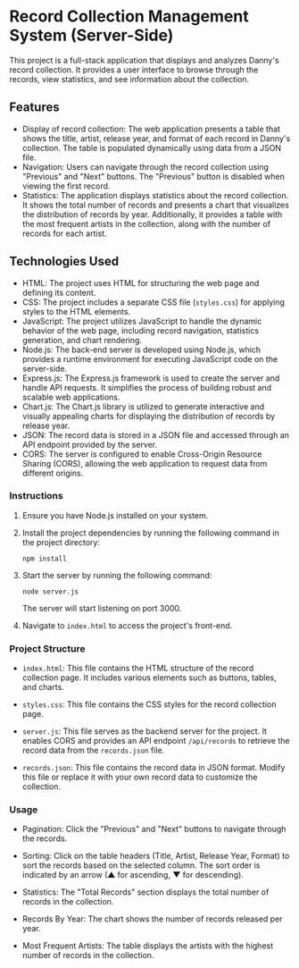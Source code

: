 # Record Collection Management System (Server-Side)

This project is a full-stack application that displays and analyzes Danny's record collection. It provides a user interface to browse through the records, view statistics, and see information about the collection.

## Features

- Display of record collection: The web application presents a table that shows the title, artist, release year, and format of each record in Danny's collection. The table is populated dynamically using data from a JSON file.
- Navigation: Users can navigate through the record collection using "Previous" and "Next" buttons. The "Previous" button is disabled when viewing the first record.
- Statistics: The application displays statistics about the record collection. It shows the total number of records and presents a chart that visualizes the distribution of records by year. Additionally, it provides a table with the most frequent artists in the collection, along with the number of records for each artist.

## Technologies Used

- HTML: The project uses HTML for structuring the web page and defining its content.
- CSS: The project includes a separate CSS file (`styles.css`) for applying styles to the HTML elements.
- JavaScript: The project utilizes JavaScript to handle the dynamic behavior of the web page, including record navigation, statistics generation, and chart rendering.
- Node.js: The back-end server is developed using Node.js, which provides a runtime environment for executing JavaScript code on the server-side.
- Express.js: The Express.js framework is used to create the server and handle API requests. It simplifies the process of building robust and scalable web applications.
- Chart.js: The Chart.js library is utilized to generate interactive and visually appealing charts for displaying the distribution of records by release year.
- JSON: The record data is stored in a JSON file and accessed through an API endpoint provided by the server.
- CORS: The server is configured to enable Cross-Origin Resource Sharing (CORS), allowing the web application to request data from different origins.

### Instructions

1. Ensure you have Node.js installed on your system.

2. Install the project dependencies by running the following command in the project directory:
   ```
   npm install
   ```

3. Start the server by running the following command:
   ```
   node server.js
   ```

   The server will start listening on port 3000.

4. Navigate to `index.html` to access the project's front-end.

### Project Structure

- `index.html`: This file contains the HTML structure of the record collection page. It includes various elements such as buttons, tables, and charts.

- `styles.css`: This file contains the CSS styles for the record collection page.

- `server.js`: This file serves as the backend server for the project. It enables CORS and provides an API endpoint `/api/records` to retrieve the record data from the `records.json` file.

- `records.json`: This file contains the record data in JSON format. Modify this file or replace it with your own record data to customize the collection.

### Usage

- Pagination: Click the "Previous" and "Next" buttons to navigate through the records.

- Sorting: Click on the table headers (Title, Artist, Release Year, Format) to sort the records based on the selected column. The sort order is indicated by an arrow (▲ for ascending, ▼ for descending).

- Statistics: The "Total Records" section displays the total number of records in the collection.

- Records By Year: The chart shows the number of records released per year.

- Most Frequent Artists: The table displays the artists with the highest number of records in the collection.
